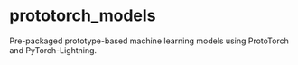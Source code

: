 # prototorch_models

Pre-packaged prototype-based machine learning models using ProtoTorch and
PyTorch-Lightning.
